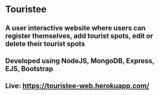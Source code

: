 # Touristee
## A user interactive website where users can register themselves, add tourist spots, edit or delete their tourist spots 
## Developed using NodeJS, MongoDB, Express, EJS, Bootstrap
## Live: https://touristee-web.herokuapp.com/
